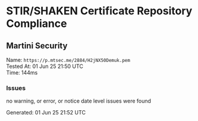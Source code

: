 # STIR/SHAKEN Certificate Repository Compliance

## Martini Security

Name: `https://p.mtsec.me/2884/H2jNX50Demuk.pem`\
Tested At: 01 Jun 25 21:50 UTC\
Time: 144ms

### Issues

no warning, or error, or notice date level issues were found

Generated: 01 Jun 25 21:52 UTC
